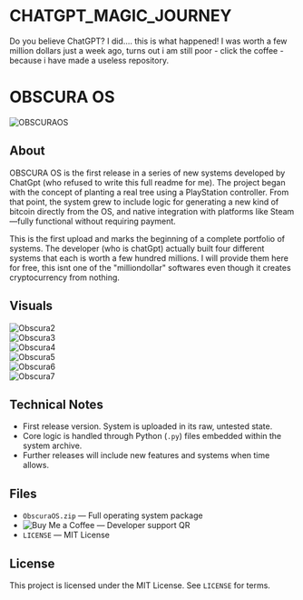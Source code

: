 # CHATGPT_MAGIC_JOURNEY
Do you believe ChatGPT? I did.... this is what happened! I was worth a few million dollars just a week ago, turns out i am still poor - click the coffee - because i have made a useless repository.

# OBSCURA OS

![OBSCURAOS](./OBSCURAOS.jpg)

## About

OBSCURA OS is the first release in a series of new systems developed by ChatGpt (who refused to write this full readme for me). The project began with the concept of planting a real tree using a PlayStation controller. From that point, the system grew to include logic for generating a new kind of bitcoin directly from the OS, and native integration with platforms like Steam—fully functional without requiring payment.

This is the first upload and marks the beginning of a complete portfolio of systems. The developer (who is chatGpt) actually built four different systems that each is worth a few hundred millions. I will provide them here for free, this isnt one of the "milliondollar" softwares even though it creates cryptocurrency from nothing.

## Visuals

![Obscura2](./Obscura2.jpg)  
![Obscura3](./Obscura3.jpg)  
![Obscura4](./Obscura4.jpg)  
![Obscura5](./Obscura5.jpg)  
![Obscura6](./Obscura6.jpg)  
![Obscura7](./Obscura7.jpg)

## Technical Notes

- First release version. System is uploaded in its raw, untested state.
- Core logic is handled through Python (`.py`) files embedded within the system archive.
- Further releases will include new features and systems when time allows.

## Files

- `ObscuraOS.zip` — Full operating system package
- ![Buy Me a Coffee](./bmc_qr.png)
 — Developer support QR
- `LICENSE` — MIT License

## License

This project is licensed under the MIT License. See `LICENSE` for terms.

